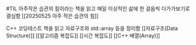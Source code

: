 #TIL
아주작은 습관의 힘이라는 책을 읽고 매일 이상적인 삶에 한 걸음씩 다가가보기로 결심함
[[20250525 아주 작은 습관의 힘]]


C++ 코딩테스트 책을 읽고 자료구조와 std::array 등을 정리함
[[자료구조(Data Structure)]]
[[알고리즘 복잡도]]
[[시간 복잡도]]
[[C++ 배열(Array)]]
